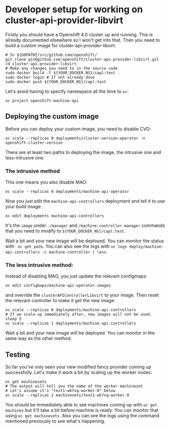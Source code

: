 # Developer setup for working on cluster-api-provider-libvirt

Firstly you should have a Openshift 4.0 cluster up and running. This is already documented elsewhere so I won't get
into that. Then you need to build a custom image for cluster-api-provider-libvirt:

```
# In ${GOPATH}/src/github.com/openshift/
git clone git@github.com:openshift/cluster-api-provider-libvirt.git
cd cluster-api-provider-libvirt
# Make any changes you need to in the source code
sudo docker build -t ${YOUR_DOCKER_NS}/capl:test .
sudo docker login # If not already done
sudo docker push ${YOUR_DOCKER_NS}/capl:test
```

Let's avoid having to specify namespace all the time to `oc`:

```
oc project openshift-machine-api
```

## Deploying the custom image

Before you can deploy your custom image, you need to disable CVO:

```
oc scale --replicas 0 deployments/cluster-version-operator -n openshift-cluster-version
```

There are at least two paths to deploying the image, the intrusive one and less-intrusive one.

### The intrusive method

This one means you also disable MAO:

```
oc scale --replicas 0 deployments/machine-api-operator
```

Now you just edit the `machine-api-controllers` deployment and tell it to use your build image:

```
oc edit deployments machine-api-controllers
```

It's the `image` under `./manager` and `/machine-controller-manager` commands that you need to modify to
`${YOUR_DOCKER_NS}/capl:test`.

Wait a bit and your new image will be deployed. You can monitor the status with ` oc get pods`. You can also see the
logs with `oc logs deploy/machine-api-controllers -c machine-controller | less`.


### The less intrusive method:

Instead of disabling MAO, you just update the relevant configmaps:

```
oc edit configmaps/machine-api-operator-images
```

and override the `clusterAPIControllerLibvirt` to your image. Then reset the relevant controller to make it get the new
image:

```
oc scale --replicas 0 deployments/machine-api-controllers
# If we scale up immediately after, new images will not be used.
sleep 5
oc scale --replicas 1 deployments/machine-api-controllers
```

Wait a bit and your new image will be deployed. You can monitor in the same way as the other method.

## Testing

So far you've only seen your new modified fancy provider coming up successfully. Let's make it work a bit by scaling up
the worker nodes:

```
oc get machinesets
# The output will tell you the name of the worker machineset
# Let's assume it's "test1-wk7xq-worker-0" below
oc scale --replicas 2 machinesets/test1-wk7xq-worker-0
```

You should be immediately able to see machines coming up with `oc get machines` but it'll take a bit before machine is
ready. You can monitor that using `oc get machinesets`. Also you can see the logs using the command mentioned
previously to see what's happening.
